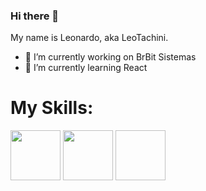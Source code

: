 ### Hi there 👋
My name is Leonardo, aka LeoTachini.

- 🔭 I’m currently working on BrBit Sistemas
- 🌱 I’m currently learning React
<!--
**leotachini/leotachini** is a ✨ _special_ ✨ repository because its `README.md` (this file) appears on your GitHub profile.

Here are some ideas to get you started:

- 🔭 I’m currently working on BrBit Sistemas
- 🌱 I’m currently learning React
- 👯 I’m looking to collaborate on ...
- 🤔 I’m looking for help with ...
- 💬 Ask me about ...
- 📫 How to reach me: ...
- 😄 Pronouns: ...
- ⚡ Fun fact: ...
-->
<div>
<h1>My Skills:</h1>
<img style="width:80px;height:80px;" src="https://github.com/leotachini/leotachini/assets/96491016/c5ac16e9-36b1-4af6-b86a-44eda64a6118"></img>
<img style="width:80px;height:80px;" src="https://github.com/leotachini/leotachini/assets/96491016/4fe57c3d-1fd2-43a4-aaf4-85b2dbf0ff85"></img>
<img style="width:80px;height:80px; src="https://github.com/leotachini/leotachini/assets/96491016/abf88ff8-a7e7-4526-b67b-68da1b1e5e7e"></img>



</div>
<!--colocar api pokemon aleatorio-->
